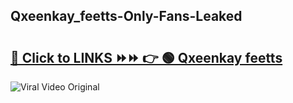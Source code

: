 
 ## Qxeenkay_feetts-Only-Fans-Leaked

# <h2><a href="https://clipsfans.com/Qxeenkay_feetts&ref=git">🔗 Click to LINKS ⏩⏩ 👉 🟢 Qxeenkay feetts </a></h2>

<a href="https://clipsfans.com/Qxeenkay_feetts&ref=git" rel="nofollow" data-target="animated-image.originalLink"><img src="https://i.ibb.co.com/xMMVF88/686577567.gif" alt="Viral Video Original" style="max-width: 100%; display: inline-block;" data-target="animated-image.originalImage"></a>

